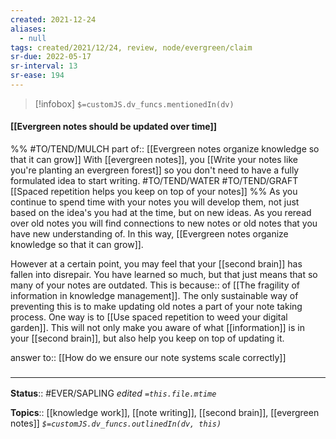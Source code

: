 ```yaml
---
created: 2021-12-24 
aliases:
  - null
tags: created/2021/12/24, review, node/evergreen/claim
sr-due: 2022-05-17
sr-interval: 13
sr-ease: 194
---
```

> [!infobox]
`$=customJS.dv_funcs.mentionedIn(dv)`

#### [[Evergreen notes should be updated over time]] 

%% #TO/TEND/MULCH 
part of:: [[Evergreen notes organize knowledge so that it can grow]]
With [[evergreen notes]],
you [[Write your notes like you're planting an evergreen forest]]
so 
you don't need to have a fully formulated idea to start writing. 
#TO/TEND/WATER 
#TO/TEND/GRAFT [[Spaced repetition helps you keep on top of your notes]]
%%
As you continue to spend time with your notes you will develop them, not just based on the idea's you had at the time, but on new ideas. As you reread over old notes you will find connections to new notes or old notes that you have new understanding of. In this way,
[[Evergreen notes organize knowledge so that it can grow]].

However at a certain point, you may feel that your
[[second brain]] has fallen into disrepair.
You have learned so much, but that just means that so many of your notes are outdated.
This is
because:: of [[The fragility of information in knowledge management]].
The only sustainable way of preventing this is to make updating old notes a part of your note taking process.
One way is to [[Use spaced repetition to weed your digital garden]].
This will not only make you aware of what [[information]] is in your [[second brain]], but also help you keep on top of updating it.

answer to:: [[How do we ensure our note systems scale correctly]]

### <hr class="footnote"/>

**Status**:: #EVER/SAPLING 
*edited `=this.file.mtime`*

**Topics**:: [[knowledge work]], [[note writing]], [[second brain]], [[evergreen notes]]
*`$=customJS.dv_funcs.outlinedIn(dv, this)`*
